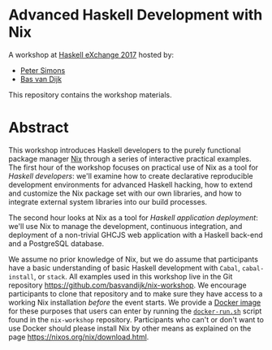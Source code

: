 Advanced Haskell Development with Nix
=====================================

A workshop at [Haskell eXchange 2017] hosted by:

* [Peter Simons]
* [Bas van Dijk]

This repository contains the workshop materials.

Abstract
========

This workshop introduces Haskell developers to the purely functional package
manager [Nix] through a series of interactive practical examples. The first
hour of the workshop focuses on practical use of Nix as a tool for *Haskell
developers*: we'll examine how to create declarative reproducible development
environments for advanced Haskell hacking, how to extend and customize the Nix
package set with our own libraries, and how to integrate external system
libraries into our build processes.

The second hour looks at Nix as a tool for *Haskell application deployment*:
we'll use Nix to manage the development, continuous integration, and deployment
of a non-trivial GHCJS web application with a Haskell back-end and a PostgreSQL
database.

We assume no prior knowledge of Nix, but we do assume that participants have a
basic understanding of basic Haskell development with `Cabal`, `cabal-install`,
or `stack`. All examples used in this workshop live in the Git repository
<https://github.com/basvandijk/nix-workshop>. We encourage participants to
clone that repository and to make sure they have access to a working Nix
installation *before* the event starts. We provide a [Docker
image](https://hub.docker.com/r/psimons/hex2017/) for these purposes that users
can enter by running the
[`docker-run.sh`](https://github.com/basvandijk/nix-workshop/blob/master/docker-run.sh)
script found in the `nix-workshop` repository. Participants who can't or don't
want to use Docker should please install Nix by other means as explained on the
page <https://nixos.org/nix/download.html>.

[Peter Simons]: https://github.com/peti
[Bas van Dijk]: https://github.com/basvandijk
[Haskell eXchange 2017]: https://skillsmatter.com/conferences/8522-haskell-exchange-2017
[Nix]: https://nixos.org/nix/

